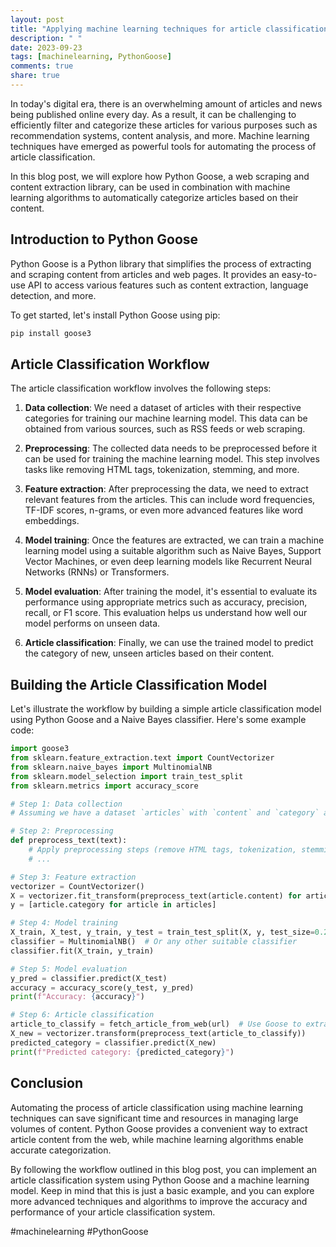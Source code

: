 ```yaml
---
layout: post
title: "Applying machine learning techniques for article classification with Python Goose"
description: " "
date: 2023-09-23
tags: [machinelearning, PythonGoose]
comments: true
share: true
---
```


In today's digital era, there is an overwhelming amount of articles and news being published online every day. As a result, it can be challenging to efficiently filter and categorize these articles for various purposes such as recommendation systems, content analysis, and more. Machine learning techniques have emerged as powerful tools for automating the process of article classification.

In this blog post, we will explore how Python Goose, a web scraping and content extraction library, can be used in combination with machine learning algorithms to automatically categorize articles based on their content.

## Introduction to Python Goose
Python Goose is a Python library that simplifies the process of extracting and scraping content from articles and web pages. It provides an easy-to-use API to access various features such as content extraction, language detection, and more.

To get started, let's install Python Goose using pip:

```python
pip install goose3
```

## Article Classification Workflow
The article classification workflow involves the following steps:

1. **Data collection**: We need a dataset of articles with their respective categories for training our machine learning model. This data can be obtained from various sources, such as RSS feeds or web scraping.

2. **Preprocessing**: The collected data needs to be preprocessed before it can be used for training the machine learning model. This step involves tasks like removing HTML tags, tokenization, stemming, and more.

3. **Feature extraction**: After preprocessing the data, we need to extract relevant features from the articles. This can include word frequencies, TF-IDF scores, n-grams, or even more advanced features like word embeddings.

4. **Model training**: Once the features are extracted, we can train a machine learning model using a suitable algorithm such as Naive Bayes, Support Vector Machines, or even deep learning models like Recurrent Neural Networks (RNNs) or Transformers.

5. **Model evaluation**: After training the model, it's essential to evaluate its performance using appropriate metrics such as accuracy, precision, recall, or F1 score. This evaluation helps us understand how well our model performs on unseen data.

6. **Article classification**: Finally, we can use the trained model to predict the category of new, unseen articles based on their content.

## Building the Article Classification Model
Let's illustrate the workflow by building a simple article classification model using Python Goose and a Naive Bayes classifier. Here's some example code:

```python
import goose3
from sklearn.feature_extraction.text import CountVectorizer
from sklearn.naive_bayes import MultinomialNB
from sklearn.model_selection import train_test_split
from sklearn.metrics import accuracy_score

# Step 1: Data collection
# Assuming we have a dataset `articles` with `content` and `category` attributes

# Step 2: Preprocessing
def preprocess_text(text):
    # Apply preprocessing steps (remove HTML tags, tokenization, stemming, etc.)
    # ...

# Step 3: Feature extraction
vectorizer = CountVectorizer()
X = vectorizer.fit_transform(preprocess_text(article.content) for article in articles)
y = [article.category for article in articles]

# Step 4: Model training
X_train, X_test, y_train, y_test = train_test_split(X, y, test_size=0.2)
classifier = MultinomialNB()  # Or any other suitable classifier
classifier.fit(X_train, y_train)

# Step 5: Model evaluation
y_pred = classifier.predict(X_test)
accuracy = accuracy_score(y_test, y_pred)
print(f"Accuracy: {accuracy}")

# Step 6: Article classification
article_to_classify = fetch_article_from_web(url)  # Use Goose to extract article content
X_new = vectorizer.transform(preprocess_text(article_to_classify))
predicted_category = classifier.predict(X_new)
print(f"Predicted category: {predicted_category}")
```

## Conclusion
Automating the process of article classification using machine learning techniques can save significant time and resources in managing large volumes of content. Python Goose provides a convenient way to extract article content from the web, while machine learning algorithms enable accurate categorization.

By following the workflow outlined in this blog post, you can implement an article classification system using Python Goose and a machine learning model. Keep in mind that this is just a basic example, and you can explore more advanced techniques and algorithms to improve the accuracy and performance of your article classification system.

#machinelearning #PythonGoose